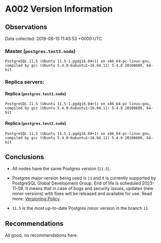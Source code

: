 # A002 Version Information #

## Observations ##
Data collected: 2019-08-15 11:45:53 +0000 UTC  



### Master (`postgres.test3.node`) ###

```
PostgreSQL 11.5 (Ubuntu 11.5-1.pgdg16.04+1) on x86_64-pc-linux-gnu, compiled by gcc (Ubuntu 5.4.0-6ubuntu1~16.04.11) 5.4.0 20160609, 64-bit
```





### Replica servers: ###

#### Replica (`postgres.test1.node`) ####


```
PostgreSQL 11.5 (Ubuntu 11.5-1.pgdg16.04+1) on x86_64-pc-linux-gnu, compiled by gcc (Ubuntu 5.4.0-6ubuntu1~16.04.11) 5.4.0 20160609, 64-bit
```

#### Replica (`postgres.test2.node`) ####


```
PostgreSQL 11.5 (Ubuntu 11.5-1.pgdg16.04+1) on x86_64-pc-linux-gnu, compiled by gcc (Ubuntu 5.4.0-6ubuntu1~16.04.11) 5.4.0 20160609, 64-bit
```


## Conclusions ##
  - All nodes have the same Postgres version (`11.5`).  

  - Postgres major version being used is `11` and it is currently supported by PostgreSQL Global Development Group. End of life is scheduled 2023-11-09. It means that in case of bugs and security issues, updates (new minor versions) with fixes will be released and available for use. Read more: [Versioning Policy](https://www.postgresql.org/support/versioning/).  

  - `11.5` is the most up-to-date Postgres minor version in the branch `11`.  

  
 


## Recommendations ##
  All good, no recommendations here.
 

